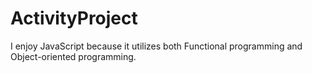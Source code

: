 # ActivityProject
I enjoy JavaScript because it utilizes both Functional programming and Object-oriented programming.
